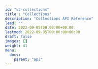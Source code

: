 ```yaml
---
id: "v2-collections"
title : "Collections"
description: "Collections API Reference"
lead: ""
date: 2022-09-05T00:00:00+00:00
lastmod: 2022-09-05T00:00:00+00:00
draft: false
images: []
weight: 41
menu:
  docs:
    parent: "api"
---
```

